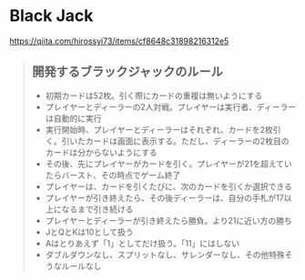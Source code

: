 # Black Jack

https://qiita.com/hirossyi73/items/cf8648c31898216312e5

> ## 開発するブラックジャックのルール
> - 初期カードは52枚。引く際にカードの重複は無いようにする
> - プレイヤーとディーラーの2人対戦。プレイヤーは実行者、ディーラーは自動的に実行
> - 実行開始時、プレイヤーとディーラーはそれぞれ、カードを2枚引く。引いたカードは画面に表示する。ただし、ディーラーの2枚目のカードは分からないようにする
> - その後、先にプレイヤーがカードを引く。プレイヤーが21を超えていたらバースト、その時点でゲーム終了
> - プレイヤーは、カードを引くたびに、次のカードを引くか選択できる
> - プレイヤーが引き終えたら、その後ディーラーは、自分の手札が17以上になるまで引き続ける
> - プレイヤーとディーラーが引き終えたら勝負。より21に近い方の勝ち
> - JとQとKは10として扱う
> - Aはとりあえず「1」としてだけ扱う。「11」にはしない
> - ダブルダウンなし、スプリットなし、サレンダーなし、その他特殊そうなルールなし

